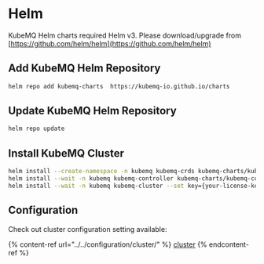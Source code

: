 # Helm

KubeMQ Helm charts required Helm v3. Please download/upgrade from [https://github.com/helm/helm](https://github.com/helm/helm)

## Add KubeMQ Helm Repository

```bash
helm repo add kubemq-charts  https://kubemq-io.github.io/charts
```

## Update KubeMQ Helm Repository

```bash
helm repo update
```

## Install KubeMQ Cluster

```bash
helm install --create-namespace -n kubemq kubemq-crds kubemq-charts/kubemq-crds
helm install --wait -n kubemq kubemq-controller kubemq-charts/kubemq-controller
helm install --wait -n kubemq kubemq-cluster --set key={your-license-key} kubemq-charts/kubemq-cluster
```



## Configuration

Check out cluster configuration setting available:

{% content-ref url="../../configuration/cluster/" %}
[cluster](../../configuration/cluster/)
{% endcontent-ref %}
